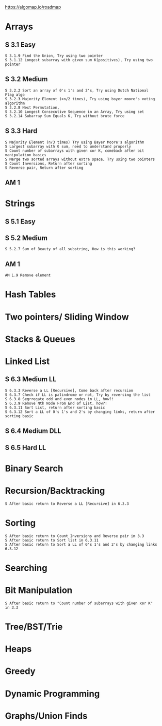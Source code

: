 https://algomap.io/roadmap

# Arrays

## S 3.1 Easy

    S 3.1.9 Find the Union, Try using two pointer
    S 3.1.12 Longest subarray with given sum K(positives), Try using two pointer

## S 3.2 Medium

    S 3.2.2 Sort an array of 0's 1's and 2's, Try using Dutch National Flag algo
    S 3.2.3 Majority Element (>n/2 times), Try using boyer moore's voting algorithm
    S 3.2.8 Next Permutation,
    S 3.2.10 Longest Consecutive Sequence in an Array, Try using set
    S 3.2.14 Subarray Sum Equals K, Try without brute force

## S 3.3 Hard

    S Majority Element (n/3 times) Try using Bayer Moore's algorithm
    S Largest subarray with 0 sum, need to understand properly
    S Count number of subarrays with given xor K, comeback after bit manipulation basics
    S Merge two sorted arrays without extra space, Try using two pointers
    S Count Inversions, Return after sorting
    S Reverse pair, Return after sorting

## AM 1

# Strings

## S 5.1 Easy

## S 5.2 Medium

    S 5.2.7 Sum of Beauty of all substring, How is this working?

## AM 1

    AM 1.9 Remove element

# Hash Tables

# Two pointers/ Sliding Window

# Stacks & Queues

# Linked List

## S 6.3 Medium LL

    S 6.3.3 Reverse a LL [Recursive], Come back after recursion
    S 6.3.7 Check if LL is palindrome or not, Try by reversing the list
    S 6.3.8 Segrregate odd and even nodes in LL, how?!
    S 6.3.9 Remove Nth Node From End of List, how?!
    S 6.3.11 Sort List, return after sorting basic
    S 6.3.12 Sort a LL of 0's 1's and 2's by changing links, return after sorting basic

## S 6.4 Medium DLL

## S 6.5 Hard LL

# Binary Search

# Recursion/Backtracking

    S After basic return to Reverse a LL [Recursive] in 6.3.3

# Sorting

    S After basic return to Count Inversions and Reverse pair in 3.3
    S After basic return to Sort list in 6.3.11
    S After basic return to Sort a LL of 0's 1's and 2's by changing links 6.3.12

# Searching

# Bit Manipulation

    S After basic return to "Count number of subarrays with given xor K" in 3.3

# Tree/BST/Trie

# Heaps

# Greedy

# Dynamic Programming

# Graphs/Union Finds
